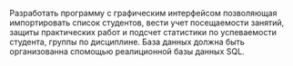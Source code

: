 Разработать программу с графическим интерфейсом позволяющая импортировать список
студентов, вести учет посещаемости занятий, защиты практических работ и подсчет
статистики по успеваемости студента, группы по дисциплине. База данных должна
быть организованна спомощью реалиционной базы данных SQL.
